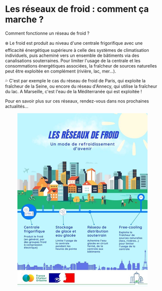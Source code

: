 # Les réseaux de froid : comment ça marche ?

Comment fonctionne un réseau de froid ?

❄️ Le froid est produit au niveau d'une centrale frigorifique avec une efficacité énergétique supérieure à celle des systèmes de climatisation individuels, puis acheminé vers un ensemble de bâtiments via des canalisations souterraines. Pour limiter l'usage de la centrale et les consommations énergétiques associées, la fraîcheur de sources naturelles peut être exploitée en complément (rivière, lac, mer...).

💦 C'est par exemple le cas du réseau de froid de Paris, qui exploite la fraîcheur de la Seine, ou encore du réseau d'Annecy, qui utilise la fraîcheur du lac. A Marseille, c'est l'eau de la Méditerranée qui est exploitée !

Pour en savoir plus sur ces réseaux, rendez-vous dans nos prochaines actualités...

<figure><img src=".gitbook/assets/FCU_fonctionnement_reseau.jpg" alt=""><figcaption></figcaption></figure>
